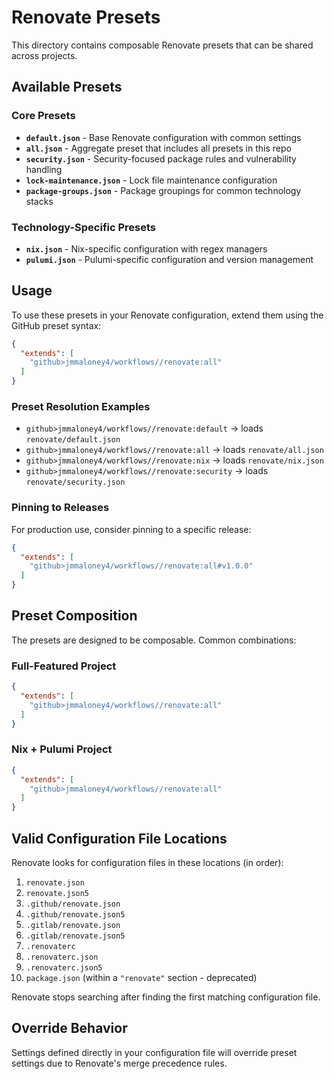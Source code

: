 # Renovate Presets

This directory contains composable Renovate presets that can be shared across projects.

## Available Presets

### Core Presets

- **`default.json`** - Base Renovate configuration with common settings
- **`all.json`** - Aggregate preset that includes all presets in this repo
- **`security.json`** - Security-focused package rules and vulnerability handling
- **`lock-maintenance.json`** - Lock file maintenance configuration
- **`package-groups.json`** - Package groupings for common technology stacks

### Technology-Specific Presets

- **`nix.json`** - Nix-specific configuration with regex managers
- **`pulumi.json`** - Pulumi-specific configuration and version management

## Usage

To use these presets in your Renovate configuration, extend them using the GitHub preset syntax:

```json
{
  "extends": [
    "github>jmmaloney4/workflows//renovate:all"
  ]
}
```

### Preset Resolution Examples

- `github>jmmaloney4/workflows//renovate:default` → loads `renovate/default.json`
- `github>jmmaloney4/workflows//renovate:all` → loads `renovate/all.json`
- `github>jmmaloney4/workflows//renovate:nix` → loads `renovate/nix.json`
- `github>jmmaloney4/workflows//renovate:security` → loads `renovate/security.json`

### Pinning to Releases

For production use, consider pinning to a specific release:

```json
{
  "extends": [
    "github>jmmaloney4/workflows//renovate:all#v1.0.0"
  ]
}
```

## Preset Composition

The presets are designed to be composable. Common combinations:

### Full-Featured Project
```json
{
  "extends": [
    "github>jmmaloney4/workflows//renovate:all"
  ]
}
```

### Nix + Pulumi Project
```json
{
  "extends": [
    "github>jmmaloney4/workflows//renovate:all"
  ]
}
```


## Valid Configuration File Locations

Renovate looks for configuration files in these locations (in order):

1. `renovate.json`
2. `renovate.json5` 
3. `.github/renovate.json`
4. `.github/renovate.json5`
5. `.gitlab/renovate.json`
6. `.gitlab/renovate.json5`
7. `.renovaterc`
8. `.renovaterc.json`
9. `.renovaterc.json5`
10. `package.json` (within a `"renovate"` section - deprecated)

Renovate stops searching after finding the first matching configuration file.

## Override Behavior

Settings defined directly in your configuration file will override preset settings due to Renovate's merge precedence rules.